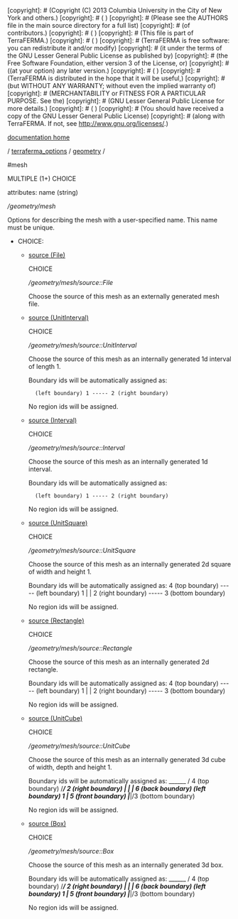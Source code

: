 [copyright]: # (Copyright (C) 2013 Columbia University in the City of New York and others.)
[copyright]: # ( )
[copyright]: # (Please see the AUTHORS file in the main source directory for a full list)
[copyright]: # (of contributors.)
[copyright]: # ( )
[copyright]: # (This file is part of TerraFERMA.)
[copyright]: # ( )
[copyright]: # (TerraFERMA is free software: you can redistribute it and/or modify)
[copyright]: # (it under the terms of the GNU Lesser General Public License as published by)
[copyright]: # (the Free Software Foundation, either version 3 of the License, or)
[copyright]: # ((at your option) any later version.)
[copyright]: # ( )
[copyright]: # (TerraFERMA is distributed in the hope that it will be useful,)
[copyright]: # (but WITHOUT ANY WARRANTY; without even the implied warranty of)
[copyright]: # (MERCHANTABILITY or FITNESS FOR A PARTICULAR PURPOSE. See the)
[copyright]: # (GNU Lesser General Public License for more details.)
[copyright]: # ( )
[copyright]: # (You should have received a copy of the GNU Lesser General Public License)
[copyright]: # (along with TerraFERMA. If not, see <http://www.gnu.org/licenses/>.)

[documentation home](Documentation)

/ [terraferma_options](../../terraferma_options) / [geometry](../geometry) /

#mesh

MULTIPLE (1+) CHOICE 

attributes: name (string) 

*/geometry/mesh*

Options for describing the mesh with a user-specified name.  This name must be unique.

* CHOICE:
    * [source (File)](mesh/source__File "child")

        CHOICE 

        */geometry/mesh/source::File*

        Choose the source of this mesh as an externally generated mesh file.

    * [source (UnitInterval)](mesh/source__UnitInterval "child")

        CHOICE 

        */geometry/mesh/source::UnitInterval*

        Choose the source of this mesh as an internally generated 1d interval of length 1.
        
        Boundary ids will be automatically assigned as:
        
            (left boundary) 1 ----- 2 (right boundary)
        
        No region ids will be assigned.   
        

    * [source (Interval)](mesh/source__Interval "child")

        CHOICE 

        */geometry/mesh/source::Interval*

        Choose the source of this mesh as an internally generated 1d interval.
        
        Boundary ids will be automatically assigned as:
        
            (left boundary) 1 ----- 2 (right boundary)
        
        No region ids will be assigned.   
        

    * [source (UnitSquare)](mesh/source__UnitSquare "child")

        CHOICE 

        */geometry/mesh/source::UnitSquare*

        Choose the source of this mesh as an internally generated 2d square of width and height 1.
        
        Boundary ids will be automatically assigned as:
                                 4 (top boundary)
                               ----- 
            (left boundary) 1 |     | 2 (right boundary)
                               ----- 
                                 3 (bottom boundary)
        
        No region ids will be assigned.   
        

    * [source (Rectangle)](mesh/source__Rectangle "child")

        CHOICE 

        */geometry/mesh/source::Rectangle*

        Choose the source of this mesh as an internally generated 2d rectangle.
        
        Boundary ids will be automatically assigned as:
                                 4 (top boundary)
                               ----- 
            (left boundary) 1 |     | 2 (right boundary)
                               ----- 
                                 3 (bottom boundary)
        
        No region ids will be assigned.   
        

    * [source (UnitCube)](mesh/source__UnitCube "child")

        CHOICE 

        */geometry/mesh/source::UnitCube*

        Choose the source of this mesh as an internally generated 3d cube of width, depth and height 1.
        
        Boundary ids will be automatically assigned as:
                                  ______
                                 /  4 (top boundary)
                                /_____/ 2 (right boundary)
                               |     |  | 6 (back boundary)
            (left boundary) 1  |  5 (front boundary)
                               |_____|/3 (bottom boundary)
          
        No region ids will be assigned.   

    * [source (Box)](mesh/source__Box "child")

        CHOICE 

        */geometry/mesh/source::Box*

        Choose the source of this mesh as an internally generated 3d box.
        
        Boundary ids will be automatically assigned as:
                                  ______
                                 /  4 (top boundary)
                                /_____/ 2 (right boundary)
                               |     |  | 6 (back boundary)
            (left boundary) 1  |  5 (front boundary)
                               |_____|/3 (bottom boundary)
          
        No region ids will be assigned.   

[autogenerated]: # (This file was automatically generated from the schema file:/home/cwilson/repos/github/TerraFERMA/TerraFERMA/buckettools/schemas/geometry.rng.)

